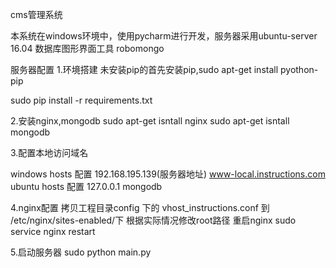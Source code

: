 cms管理系统

本系统在windows环境中，使用pycharm进行开发，服务器采用ubuntu-server 16.04
数据库图形界面工具 robomongo

服务器配置
1.环境搭建
  未安装pip的首先安装pip,sudo apt-get install pyothon-pip

  sudo pip install -r requirements.txt

2.安装nginx,mongodb
  sudo apt-get isntall nginx
  sudo apt-get isntall mongodb

3.配置本地访问域名

  windows hosts 配置 192.168.195.139(服务器地址)       www-local.instructions.com
  ubuntu hosts  配置  127.0.0.1    mongodb

4.nginx配置
   拷贝工程目录config 下的 vhost_instructions.conf 到 /etc/nginx/sites-enabled/下
   根据实际情况修改root路径
   重启nginx   sudo service nginx restart


5.启动服务器
  sudo python main.py



